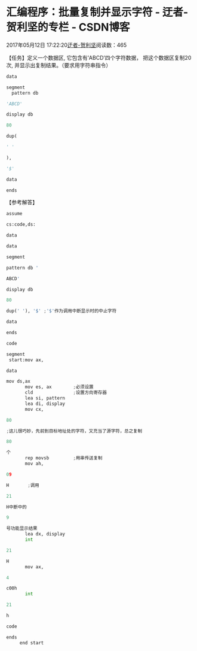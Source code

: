 
# 汇编程序：批量复制并显示字符 - 迂者-贺利坚的专栏 - CSDN博客

2017年05月12日 17:22:20[迂者-贺利坚](https://me.csdn.net/sxhelijian)阅读数：465


【任务】定义一个数据区, 它包含有’ABCD’四个字符数据， 把这个数据区复制20次, 并显示出复制结果。（要求用字符串指令）
```python
data
```
```python
segment
  pattern db
```
```python
'ABCD'
```
```python
display db
```
```python
80
```
```python
dup(
```
```python
' '
```
```python
),
```
```python
'$'
```
```python
data
```
```python
ends
```
【参考解答】
```python
assume
```
```python
cs:code,ds:
```
```python
data
```
```python
data
```
```python
segment
```
```python
pattern db '
```
```python
ABCD'
```
```python
display db
```
```python
80
```
```python
dup(' '), '$' ;'$'作为调用中断显示时的中止字符
```
```python
data
```
```python
ends
```
```python
code
```
```python
segment
 start:mov ax,
```
```python
data
```
```python
mov ds,ax
       mov es, ax        ;必须设置
       cld               ;设置方向寄存器
       lea si, pattern
       lea di, display
       mov cx,
```
```python
80
```
```python
;这儿很巧妙，先前到目标地址处的字符，又充当了源字符，总之复制
```
```python
80
```
```python
个
       rep movsb         ;用串传送复制
       mov ah,
```
```python
09
```
```python
H       ;调用
```
```python
21
```
```python
H中断中的
```
```python
9
```
```python
号功能显示结果
       lea dx, display
       int
```
```python
21
```
```python
H
       mov ax,
```
```python
4
```
```python
c00h
       int
```
```python
21
```
```python
h
```
```python
code
```
```python
ends
     end start
```

